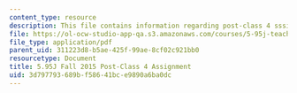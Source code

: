 ```yaml
---
content_type: resource
description: This file contains information regarding post-class 4 sssignment.
file: https://ol-ocw-studio-app-qa.s3.amazonaws.com/courses/5-95j-teaching-college-level-science-and-engineering-fall-2015/3d797793689bf58641bce9890a6ba0dc_MIT5_95JF15_Assignment4.pdf
file_type: application/pdf
parent_uid: 311223d8-b5ae-425f-99ae-8cf02c921bb0
resourcetype: Document
title: 5.95J Fall 2015 Post-Class 4 Assignment
uid: 3d797793-689b-f586-41bc-e9890a6ba0dc
---
```

